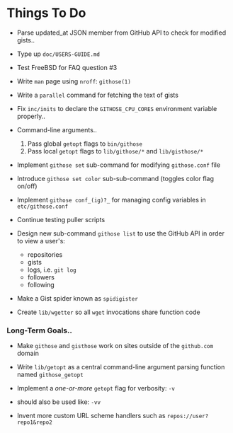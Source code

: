 **Things To Do**
============

* Parse updated_at JSON member from GitHub API to check for modified gists..

* Type up `doc/USERS-GUIDE.md`

* Test FreeBSD for FAQ question #3

* Write `man` page using `nroff`: `githose(1)`

* Write a `parallel` command for fetching the text of gists 

* Fix `inc/inits` to declare the `GITHOSE_CPU_CORES` environment variable properly..

* Command-line arguments..
  1. Pass global `getopt` flags to `bin/githose`
  2. Pass local `getopt` flags to `lib/githose/*` and `lib/gisthose/*`

* Implement `githose set` sub-command for modifying `githose.conf` file

* Introduce `githose set color` sub-sub-command (toggles color flag on/off)
 
* Implement `githose conf_(ig)?_` for managing config variables in `etc/githose.conf`

* Continue testing puller scripts

* Design new sub-command `githose list` to use the GitHub API in order to view a user's:
  - repositories
  - gists
  - logs, i.e. `git log`
  - followers 
  - following

* Make a Gist spider known as `spidigister`

* Create `lib/wgetter` so all `wget` invocations share function code


### Long-Term Goals..

* Make `githose` and `gisthose` work on sites outside of the `github.com` domain

* Write `lib/getopt` as a central command-line argument parsing function named `githose_getopt`

* Implement a _one-or-more_ `getopt` flag for verbosity: `-v` 
 - should also be used like: `-vv`

* Invent more custom URL scheme handlers such as `repos://user?repo1&repo2` 
